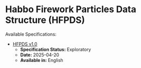 # **Habbo Firework Particles Data Structure (HFPDS)**

Available Specifications:

- [HFPDS v1.0](spec/HFPDS-v1_0.md)
  - **Specification Status:** Exploratory
  - **Date:** 2025-04-20
  - **Available in:** English
